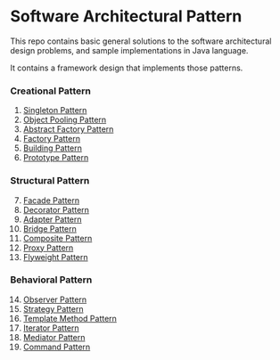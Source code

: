 # Software Architectural Pattern

This repo contains basic general solutions to the software architectural design problems, 
and sample implementations in Java language.

It contains a framework design that implements those patterns.

### Creational Pattern

1. [Singleton Pattern](https://github.com/farruhx/architect-patterns/tree/master/src/farruh/arch/hub/patterns/creational)
2. [Object Pooling Pattern](https://github.com/farruhx/architect-patterns/tree/master/src/farruh/arch/hub/patterns/creational)
3. [Abstract Factory Pattern](https://github.com/farruhx/architect-patterns/tree/master/src/farruh/arch/hub/patterns/creational)
4. [Factory Pattern](https://github.com/farruhx/architect-patterns/tree/master/src/farruh/arch/hub/patterns/creational)
5. [Building Pattern](https://github.com/farruhx/architect-patterns/tree/master/src/farruh/arch/hub/patterns/creational)
6. [Prototype Pattern](https://github.com/farruhx/architect-patterns/tree/master/src/farruh/arch/hub/patterns/creational)

### Structural Pattern

7. [Facade Pattern](https://github.com/farruhx/architect-patterns/tree/master/src/farruh/arch/hub/patterns/facade)
8. [Decorator Pattern]()
9. [Adapter Pattern]()
10. [Bridge Pattern]()
11. [Composite Pattern](https://github.com/farruhx/architect-patterns/tree/master/src/farruh/arch/hub/patterns/composite)
12. [Proxy Pattern]()
13. [Flyweight Pattern]()

### Behavioral Pattern

14. [Observer Pattern](https://github.com/farruhx/architect-patterns/tree/master/src/farruh/arch/hub/patterns/observer) 
15. [Strategy Pattern](https://github.com/farruhx/architect-patterns/tree/master/src/farruh/arch/hub/patterns/strategy)
16. [Template Method Pattern](https://github.com/farruhx/architect-patterns/tree/master/src/farruh/arch/hub/patterns/template)
17. [Iterator Pattern](https://github.com/farruhx/architect-patterns/tree/master/src/farruh/arch/hub/patterns/iterator) 
18. [Mediator Pattern](https://github.com/farruhx/architect-patterns/tree/master/src/farruh/arch/hub/patterns/mediator)
19. [Command Pattern](https://github.com/farruhx/architect-patterns/tree/master/src/farruh/arch/hub/patterns/command)